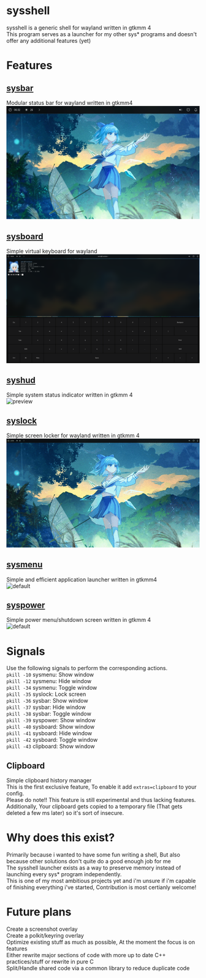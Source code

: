 # sysshell
sysshell is a generic shell for wayland written in gtkmm 4<br>
This program serves as a launcher for my other sys* programs and doesn't offer any additional features (yet)<br>

# Features
## [sysbar](https://github.com/System64fumo/sysbar)
Modular status bar for wayland written in gtkmm4<br>
![preview](https://github.com/System64fumo/sysbar/blob/main/preview.jpg "preview")

## [sysboard](https://github.com/System64fumo/sysboard)
Simple virtual keyboard for wayland<br>
![preview](https://github.com/System64fumo/sysboard/blob/main/preview.png "preview")

## [syshud](https://github.com/System64fumo/syshud)
Simple system status indicator written in gtkmm 4<br>
![preview](https://github.com/System64fumo/sysvol/blob/main/preview.gif "preview")

## [syslock](https://github.com/System64fumo/syslock)
Simple screen locker for wayland written in gtkmm 4<br>
![preview](https://github.com/System64fumo/syslock/blob/main/preview.gif "preview")

## [sysmenu](https://github.com/System64fumo/sysmenu)
Simple and efficient application launcher written in gtkmm4<br>
![default](https://github.com/System64fumo/sysmenu/blob/main/preview_default.gif "default")

## [syspower](https://github.com/System64fumo/syspower)
Simple power menu/shutdown screen written in gtkmm 4<br>
![default](https://github.com/System64fumo/syspower/blob/main/preview.gif "preview")


# Signals
Use the following signals to perform the corresponding actions.<br>
`pkill -10` sysmenu: Show window<br>
`pkill -12` sysmenu: Hide window<br>
`pkill -34` sysmenu: Toggle window<br>
`pkill -35` syslock: Lock screen<br>
`pkill -36` sysbar: Show window<br>
`pkill -37` sysbar: Hide window<br>
`pkill -38` sysbar: Toggle window<br>
`pkill -39` syspower: Show window<br>
`pkill -40` sysboard: Show window<br>
`pkill -41` sysboard: Hide window<br>
`pkill -42` sysboard: Toggle window<br>
`pkill -43` clipboard: Show window<br>


## Clipboard
Simple clipboard history manager<br>
This is the first exclusive feature, To enable it add `extras=clipboard` to your config.<br>
Please do note!! This feature is still experimental and thus lacking features.<br>
Additionally, Your clipboard gets copied to a temporary file (That gets deleted a few ms later) so it's sort of insecure.<br>

# Why does this exist?
Primarily because i wanted to have some fun writing a shell, But also because other solutions don't quite do a good enough job for me<br>
The sysshell launcher exists as a way to preserve memory instead of launching every sys* program independently.<br>
This is one of my most ambitious projects yet and i'm unsure if i'm capable of finishing everything i've started,
Contribution is most certianly welcome!

# Future plans
Create a screenshot overlay<br>
Create a polkit/keyring overlay<br>
Optimize existing stuff as much as possible, At the moment the focus is on features<br>
Either rewrite major sections of code with more up to date C++ practices/stuff or rewrite in pure C<br>
Split/Handle shared code via a common library to reduce duplicate code<br>

